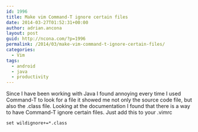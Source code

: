 ```yaml
---
id: 1996
title: Make vim Command-T ignore certain files
date: 2014-03-27T01:52:31+00:00
author: adrian.ancona
layout: post
guid: http://ncona.com/?p=1996
permalink: /2014/03/make-vim-command-t-ignore-certain-files/
categories:
  - Vim
tags:
  - android
  - java
  - productivity
---
```

Since I have been working with Java I found annoying every time I used Command-T to look for a file it showed me not only the source code file, but also the .class file. Looking at the documentation I found that there is a way to have Command-T ignore certain files. Just add this to your .vimrc

```
set wildignore+=*.class
```
